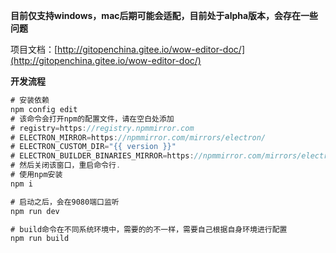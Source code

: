 **目前仅支持windows，mac后期可能会适配，目前处于alpha版本，会存在一些问题**

项目文档：[http://gitopenchina.gitee.io/wow-editor-doc/](http://gitopenchina.gitee.io/wow-editor-doc/)

**开发流程**

```js
# 安装依赖
npm config edit
# 该命令会打开npm的配置文件，请在空白处添加
# registry=https://registry.npmmirror.com
# ELECTRON_MIRROR=https://npmmirror.com/mirrors/electron/
# ELECTRON_CUSTOM_DIR="{{ version }}"
# ELECTRON_BUILDER_BINARIES_MIRROR=https://npmmirror.com/mirrors/electron-builder-binaries/
# 然后关闭该窗口，重启命令行.
# 使用npm安装
npm i

# 启动之后，会在9080端口监听
npm run dev

# build命令在不同系统环境中，需要的的不一样，需要自己根据自身环境进行配置
npm run build
```
